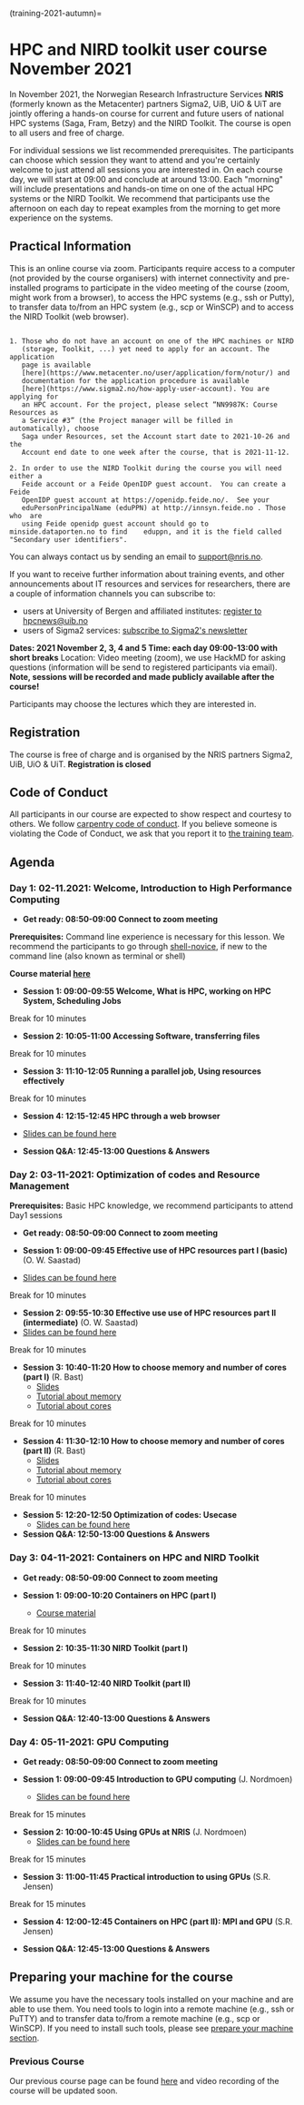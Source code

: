 (training-2021-autumn)=

# HPC and NIRD toolkit user course November 2021

In November 2021, the Norwegian Research Infrastructure Services **NRIS**
(formerly known as the Metacenter) partners Sigma2, UiB, UiO & UiT  are jointly
offering a hands-on course for current and future users of national HPC systems
(Saga, Fram, Betzy) and the NIRD Toolkit. The course is open to all users and
free of charge.

For individual sessions we list recommended prerequisites. The participants can
choose which session they want to attend and you're certainly welcome to just
attend all sessions you are interested in. On each course day, we will start at
09:00 and conclude at around 13:00. Each "morning" will include presentations
and hands-on time on one of the actual HPC systems or the NIRD Toolkit. We
recommend that participants use the afternoon on each day to repeat examples
from the morning to get more experience on the systems.


## **Practical Information**

This is an online course via zoom. Participants require access to a computer
(not provided by the course organisers) with internet connectivity and
pre-installed programs to participate in the video meeting of the course (zoom,
might work from a browser), to access the HPC systems (e.g., ssh or Putty), to
transfer data to/from an HPC system (e.g., scp or WinSCP) and to access the
NIRD Toolkit (web browser).

```{note}

1. Those who do not have an account on one of the HPC machines or NIRD
   (storage, Toolkit, ...) yet need to apply for an account. The application
   page is available
   [here](https://www.metacenter.no/user/application/form/notur/) and
   documentation for the application procedure is available
   [here](https://www.sigma2.no/how-apply-user-account). You are applying for
   an HPC account. For the project, please select “NN9987K: Course Resources as
   a Service #3” (the Project manager will be filled in automatically), choose
   Saga under Resources, set the Account start date to 2021-10-26 and the
   Account end date to one week after the course, that is 2021-11-12.

2. In order to use the NIRD Toolkit during the course you will need either a
   Feide account or a Feide OpenIDP guest account.  You can create a Feide
   OpenIDP guest account at https://openidp.feide.no/.  See your
   eduPersonPrincipalName (eduPPN) at http://innsyn.feide.no . Those who  are 
   using Feide openidp guest account should go to minside.dataporten.no to find    eduppn, and it is the field called "Secondary user identifiers".
```

You can always contact us by sending an email to [support@nris.no](mailto:support@nris.no).

If you want to receive further information about training events, and other announcements about IT resources and services for researchers, there are a couple of information channels you can subscribe to:
- users at University of Bergen and affiliated institutes: [register to hpcnews@uib.no](https://mailman.uib.no/listinfo/hpcnews)
- users of Sigma2 services: [subscribe to Sigma2's newsletter](https://sigma2.us13.list-manage.com/subscribe?u=4fd109ad79a5dca6dde7e4997&id=59b164c7b6)

**Dates: 2021 November 2, 3, 4 and 5 
Time: each day 09:00-13:00 with short breaks**
Location: Video meeting (zoom), we use HackMD for asking questions (information will be send to registered participants via email). **Note, sessions will be recorded and made publicly available after the course!**

Participants may choose the lectures which they are interested in.


## **Registration**

The course is free of charge and is organised by the NRIS partners Sigma2, UiB, UiO & UiT.
**Registration is closed**


## Code of Conduct

All participants in our course are expected to show respect and courtesy to
others. We follow [carpentry code of
conduct](https://docs.carpentries.org/topic_folders/policies/code-of-conduct.html#code-of-conduct-detailed-view).
If you believe someone is violating the Code of Conduct, we ask that you report
it to [the training team](mailto:training@nris.no).


## **Agenda**


### Day 1: 02-11.2021: Welcome, Introduction to High Performance Computing

- **Get ready: 08:50-09:00 Connect to zoom meeting**

**Prerequisites:** Command line experience is necessary for this lesson. We
recommend the participants to go through
[shell-novice](https://swcarpentry.github.io/shell-novice/), if new to the
command line (also known as terminal or shell)

**Course material [here](https://sabryr.github.io/hpc-intro/)**

- **Session 1: 09:00-09:55 Welcome, What is HPC, working on HPC System, Scheduling Jobs**

Break for 10 minutes

- **Session 2: 10:05-11:00 Accessing Software, transferring files**

Break for 10 minutes

- **Session 3: 11:10-12:05 Running a parallel job, Using resources effectively**

Break for 10 minutes

- **Session 4: 12:15-12:45 HPC through a web browser**
- [Slides can be found here](https://drive.google.com/file/d/1ABlMjIxz4wvOaNDe2aAzizS3W3ZPLew_/view?usp=sharing)

- **Session Q&A: 12:45-13:00 Questions & Answers**


### Day 2: 03-11-2021: Optimization of codes and Resource Management

**Prerequisites:** Basic HPC knowledge, we recommend participants  to attend Day1 sessions

- **Get ready: 08:50-09:00 Connect to zoom meeting**

- **Session 1: 09:00-09:45 Effective use of HPC resources part I (basic)** (O. W. Saastad)
- [Slides can be found here](https://drive.google.com/file/d/1jSfdYK0WdHfMYICS-AZ30qsW8yp5MYpg/view?usp=sharing)

Break for 10 minutes

- **Session 2: 09:55-10:30 Effective use use of HPC resources part II (intermediate)** (O. W. Saastad)
- [Slides can be found here](https://drive.google.com/file/d/1jy6wvidIuHb8aWpA1pN0qd7ULm7ta4Yt/view?usp=sharing)

Break for 10 minutes

- **Session 3: 10:40-11:20 How to choose memory and number of cores (part I)** (R. Bast)
  - [Slides](https://cicero.xyz/v3/remark/0.14.0/github.com/bast/talk-better-resource-usage/main/talk.md/)
  - [Tutorial about memory](https://documentation.sigma2.no/jobs/choosing-memory-settings.html)
  - [Tutorial about cores](https://documentation.sigma2.no/jobs/choosing-number-of-cores.html)

Break for 10 minutes

- **Session 4: 11:30-12:10 How to choose memory and number of cores (part II)** (R. Bast)
  - [Slides](https://cicero.xyz/v3/remark/0.14.0/github.com/bast/talk-better-resource-usage/main/talk.md/)
  - [Tutorial about memory](https://documentation.sigma2.no/jobs/choosing-memory-settings.html)
  - [Tutorial about cores](https://documentation.sigma2.no/jobs/choosing-number-of-cores.html)

Break for 10 minutes

- **Session 5: 12:20-12:50 Optimization of codes: Usecase**
  - [Slides can be found here](https://drive.google.com/file/d/17cTSutG7qm9_sIaa4XcJzOpxZlooGtWS/view?usp=sharing)
- **Session Q&A: 12:50-13:00 Questions & Answers**


### Day 3: 04-11-2021:  Containers on HPC and NIRD Toolkit

- **Get ready: 08:50-09:00 Connect to zoom meeting**

- **Session 1: 09:00-10:20 Containers on HPC (part I)**
    - [Course material](https://documentation.sigma2.no/software/containers.html)

Break for 10 minutes

- **Session 2: 10:35-11:30 NIRD Toolkit (part I)**

Break for 10 minutes

- **Session 3: 11:40-12:40 NIRD Toolkit (part II)**

Break for 10 minutes

- **Session Q&A: 12:40-13:00 Questions & Answers**


### Day 4: 05-11-2021: GPU Computing

- **Get ready: 08:50-09:00 Connect to zoom meeting**

- **Session 1: 09:00-09:45 Introduction to GPU computing** (J. Nordmoen)
  - [Slides can be found here](https://docs.google.com/presentation/d/e/2PACX-1vSz2-a0FzWkMgSICvQpDAXcCgVcyMryimjlZGI_DOyDaT6iWJ5ZOb7WGpNZ9FT6ZpXPWyP1nDxWXLLr/pub?start=false&loop=false&delayms=3000)

Break for 15 minutes

- **Session 2: 10:00-10:45 Using GPUs at NRIS** (J. Nordmoen)
  - [Slides can be found here](https://docs.google.com/presentation/d/e/2PACX-1vSz2-a0FzWkMgSICvQpDAXcCgVcyMryimjlZGI_DOyDaT6iWJ5ZOb7WGpNZ9FT6ZpXPWyP1nDxWXLLr/pub?start=false&loop=false&delayms=3000)

Break for 15 minutes

- **Session 3: 11:00-11:45 Practical introduction to using GPUs** (S.R. Jensen)

Break for 15 minutes

- **Session 4: 12:00-12:45 Containers on HPC (part II): MPI and GPU** (S.R. Jensen)

- **Session Q&A: 12:45-13:00 Questions & Answers**


## Preparing your machine for the course

We assume you have the necessary tools installed on your machine and are able
to use them. You need tools to login into a remote machine (e.g., ssh or PuTTY)
and to transfer data to/from a remote machine (e.g., scp or WinSCP). If you
need to install such tools, please see [prepare your machine
section](https://wiki.uib.no/hpcdoc/index.php/HPC_and_NIRD_toolkit_course_fall_2020#Preparing_your_machine_for_the_course).


### Previous Course

Our previous course page can be found
[here](https://wiki.uib.no/hpcdoc/index.php/HPC_and_NIRD_toolkit_user_course_March_2021)
and video recording of the course will be updated soon.
